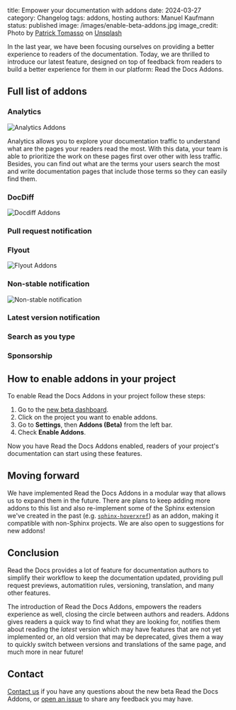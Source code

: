 title: Empower your documentation with addons
date: 2024-03-27
category: Changelog
tags: addons, hosting
authors: Manuel Kaufmann
status: published
image: /images/enable-beta-addons.jpg
image_credit: Photo by <a href="https://unsplash.com/@impatrickt?utm_content=creditCopyText&utm_medium=referral&utm_source=unsplash">Patrick Tomasso</a> on <a href="https://unsplash.com/photos/open-book-lot-Oaqk7qqNh_c?utm_content=creditCopyText&utm_medium=referral&utm_source=unsplash">Unsplash</a>


In the last year, we have been focusing ourselves on providing a better experience to readers of the documentation.
Today, we are thrilled to introduce our latest feature,
designed on top of feedback from readers to build a better experience for them in our platform: Read the Docs Addons.


## Full list of addons

<!--
TODO describe each of the addons into its own section,
similar to what we have in https://github.com/readthedocs/addons/blob/main/README.md

Consider also https://about.readthedocs.com/docs-as-code/
-->

### Analytics

![Analytics Addons](/images/addons-analytics.png)

Analytics allows you to explore your documentation traffic to understand what are the pages your readers read the most.
With this data, your team is able to prioritize the work on these pages first over other with less traffic.
Besides, you can find out what are the terms your users search the most and
write documentation pages that include those terms so they can easily find them.

### DocDiff

![Docdiff Addons](/images/addons-docdiff.gif)

### Pull request notification
### Flyout

![Flyout Addons](/images/addons-flyout.png)

### Non-stable notification

![Non-stable notification](/images/addons-non-stable-notification.png)

### Latest version notification

### Search as you type
### Sponsorship

## How to enable addons in your project

To enable Read the Docs Addons in your project follow these steps:

1. Go to the [new beta dashboard](https://beta.readthedocs.org).
1. Click on the project you want to enable addons.
1. Go to **Settings**, then **Addons (Beta)** from the left bar.
1. Check **Enable Addons**.

Now you have Read the Docs Addons enabled,
readers of your project's documentation can start using these features.

## Moving forward

We have implemented Read the Docs Addons in a modular way that allows us to expand them in the future.
There are plans to keep adding more addons to this list and also re-implement some of the Sphinx extension we've created in the past
(e.g. [`sphinx-hoverxref`](https://github.com/readthedocs/sphinx-hoverxref)) as an addon,
making it compatible with non-Sphinx projects.
We are also open to suggestions for new addons!

## Conclusion

Read the Docs provides a lot of feature for documentation authors to simplify their workflow to keep the documentation updated,
providing pull request previews, automatition rules, versioning, translation, and many other features.

The introduction of Read the Docs Addons, empowers the readers experience as well, closing the circle between authors and readers.
Addons gives readers a quick way to find what they are looking for,
notifies them about reading the _latest_ version which may have features that are not yet implemented or,
an old version that may be deprecated,
gives them a way to quickly switch between versions and translations of the same page,
and much more in near future!

## Contact

[Contact us](https://readthedocs.org/support/) if you have any questions about the new beta Read the Docs Addons,
or [open an issue](https://github.com/readthedocs/addons) to share any feedback you may have.
